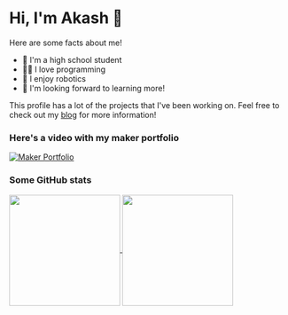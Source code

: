 # Hi, I'm Akash 👋

Here are some facts about me!
- 🏫 I'm a high school student
- 🧑‍💻 I love programming
- 🤖 I enjoy robotics
- 🌱 I'm looking forward to learning more!

This profile has a lot of the projects that I've been working on. Feel free to check out my [blog](https://akeboss-tech.github.io/) for more information!

### Here's a video with my maker portfolio
[![Maker Portfolio](https://img.youtube.com/vi/4etao10RN-s/0.jpg)](https://youtu.be/4etao10RN-st=0s "Maker Portfolio")

### Some GitHub stats

<a href="https://github.com/anuraghazra/github-readme-stats">
  <img height=200 align="center" src="https://github-readme-stats.vercel.app/api?username=akeboss-tech&show_icons=true&theme=radical&rank_icon=github" />
</a>
<a href="https://github.com/anuraghazra/convoychat">
  <img height=200 align="center" src="https://github-readme-stats.vercel.app/api/top-langs?username=akeboss-tech&layout=compact&langs_count=8&card_width=320&show_icons=true&theme=radical" />
</a>
